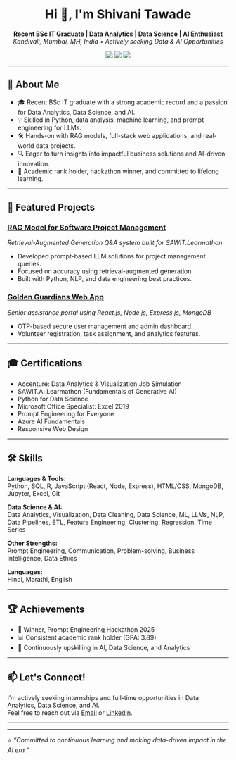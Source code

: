 <!-- ![Resume](image1) -->
<h1 align="center">Hi 👋, I'm Shivani Tawade</h1>
<p align="center">
  <strong>Recent BSc IT Graduate | Data Analytics | Data Science | AI Enthusiast</strong><br>
  <em>Kandivali, Mumbai, MH, India • Actively seeking Data & AI Opportunities</em>
</p>

<p align="center">
  <a href="mailto:tawadeshivani20@gmail.com"><img src="https://img.shields.io/badge/Email-tawadeshivani20@gmail.com-blue?style=flat&logo=gmail"></a>
  <a href="https://www.linkedin.com/in/shivani-tawade-9a051727b"><img src="https://img.shields.io/badge/LinkedIn-Connect-blue?logo=linkedin"></a>
  <a href="https://github.com/tawadesg20"><img src="https://img.shields.io/badge/GitHub-tawadesg20-black?logo=github"></a>
</p>

---

## 🚀 About Me

- 🎓 Recent BSc IT graduate with a strong academic record and a passion for Data Analytics, Data Science, and AI.
- 💡 Skilled in Python, data analysis, machine learning, and prompt engineering for LLMs.
- 🛠️ Hands-on with RAG models, full-stack web applications, and real-world data projects.
- 🔍 Eager to turn insights into impactful business solutions and AI-driven innovation.
- 🏅 Academic rank holder, hackathon winner, and committed to lifelong learning.

---

## 💼 Featured Projects

### [RAG Model for Software Project Management](#)
*Retrieval-Augmented Generation Q&A system built for SAWIT.Learmathon*
- Developed prompt-based LLM solutions for project management queries.
- Focused on accuracy using retrieval-augmented generation.
- Built with Python, NLP, and data engineering best practices.

### [Golden Guardians Web App](#)
*Senior assistance portal using React.js, Node.js, Express.js, MongoDB*
- OTP-based secure user management and admin dashboard.
- Volunteer registration, task assignment, and analytics features.

---

## 🎓 Certifications

- Accenture: Data Analytics & Visualization Job Simulation
- SAWIT.AI Learmathon (Fundamentals of Generative AI)
- Python for Data Science
- Microsoft Office Specialist: Excel 2019
- Prompt Engineering for Everyone
- Azure AI Fundamentals
- Responsive Web Design

---

## 🛠️ Skills

**Languages & Tools:**  
Python, SQL, R, JavaScript (React, Node, Express), HTML/CSS, MongoDB, Jupyter, Excel, Git

**Data Science & AI:**  
Data Analytics, Visualization, Data Cleaning, Data Science, ML, LLMs, NLP, Data Pipelines, ETL, Feature Engineering, Clustering, Regression, Time Series

**Other Strengths:**  
Prompt Engineering, Communication, Problem-solving, Business Intelligence, Data Ethics

**Languages:**  
Hindi, Marathi, English

---

## 🏆 Achievements

- 🥇 Winner, Prompt Engineering Hackathon 2025
- 📊 Consistent academic rank holder (GPA: 3.89)
- 🚀 Continuously upskilling in AI, Data Science, and Analytics

---

## 📫 Let's Connect!

I’m actively seeking internships and full-time opportunities in Data Analytics, Data Science, and AI.  
Feel free to reach out via [Email](mailto:tawadeshivani20@gmail.com) or [LinkedIn](https://www.linkedin.com/in/shivani-tawade-9a051727b).

---


---

⭐️ *“Committed to continuous learning and making data-driven impact in the AI era.”*
